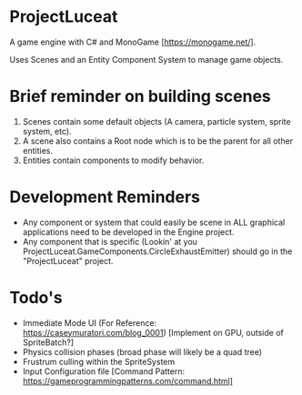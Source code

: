 # ProjectLuceat

A game engine with C# and MonoGame [https://monogame.net/].

Uses Scenes and an Entity Component System to manage game objects. 

# Brief reminder on building scenes
1) Scenes contain some default objects (A camera, particle system, sprite system, etc). 
2) A scene also contains a Root node which is to be the parent for all other entities.
3) Entities contain components to modify behavior.

# Development Reminders
 - Any component or system that could easily be scene in ALL graphical applications need to be developed in the Engine project.
 - Any component that is specific (Lookin' at you ProjectLuceat.GameComponents.CircleExhaustEmitter) should go in the "ProjectLuceat" project.

# Todo's
 - Immediate Mode UI (For Reference: https://caseymuratori.com/blog_0001) [Implement on GPU, outside of SpriteBatch?]
 - Physics collision phases (broad phase will likely be a quad tree)
 - Frustrum culling within the SpriteSystem
 - Input Configuration file [Command Pattern: https://gameprogrammingpatterns.com/command.html]
